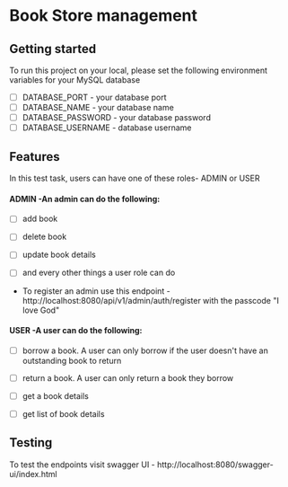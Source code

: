 # Book Store management



## Getting started

To run this project on your local, please set the following environment variables for your MySQL database 

- [ ] DATABASE_PORT - your database port 
- [ ] DATABASE_NAME  - your database name
- [ ] DATABASE_PASSWORD - your database password
- [ ] DATABASE_USERNAME - database username

## Features

  In this test task, users can have one of these roles- ADMIN or USER

#### ADMIN -An admin can do the following:

- [ ] add book 
- [ ] delete book
- [ ] update book details 
- [ ] and every other things a user role can do


- To register an admin use this endpoint - http://localhost:8080/api/v1/admin/auth/register with the passcode "I love God"


#### USER -A user can do the following:

- [ ] borrow a book. A user can only borrow if the user doesn't have an outstanding book to return
- [ ] return a book. A user can only return a book they borrow
- [ ] get a book details
- [ ] get list of book details


## Testing
To test the endpoints visit swagger UI - http://localhost:8080/swagger-ui/index.html
